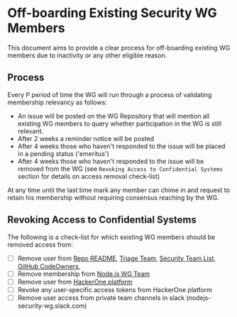 # Off-boarding Existing Security WG Members

This document aims to provide a clear process for off-boarding existing WG members due to inactivity or any other eligible reason.

## Process

Every P period of time the WG will run through a process of validating membership relevancy as follows:

* An issue will be posted on the WG Repository that will mention all existing WG members to query whether participation in the WG is still relevant.
* After 2 weeks a reminder notice will be posted
* After 4 weeks those who haven't responded to the issue will be placed in a pending status ('emeritus')
* After 4 weeks those who haven't responded to the issue will be removed from the WG (see `Revoking Access to Confidential Systems` section for details on access removal check-list)

At any time until the last time mark any member can chime in and request to retain his membership without requiring consensus reaching by the WG.

## Revoking Access to Confidential Systems

The following is a check-list for which existing WG members should be removed access from:
* [ ] Remove user from [Repo README](https://github.com/nodejs/security-wg/blob/master/README.md), [Triage Team](https://github.com/nodejs/security-wg/blob/master/processes/third_party_vuln_process.md), [Security Team List](https://github.com/nodejs/security-wg/blob/master/processes/security_team_members.md), [GitHub CodeOwners](https://github.com/nodejs/security-wg/blob/master/.github/CODEOWNERS), 
* [ ] Remove membership from [Node.js WG Team](https://github.com/orgs/nodejs/teams/security-wg)
* [ ] Remove user from [HackerOne platform](hackerone.com/nodejs-ecosystem)
* [ ] Revoke any user-specific access tokens from HackerOne platform
* [ ] Remove user access from private team channels in slack (nodejs-security-wg.slack.com)
